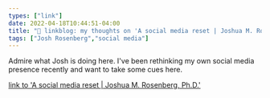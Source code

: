 ```yaml
---
types: ["link"]
date: 2022-04-18T10:44:51-04:00
title: "🔗 linkblog: my thoughts on 'A social media reset | Joshua M. Rosenberg, Ph.D.'"
tags: ["Josh Rosenberg","social media"]
---
```

Admire what Josh is doing here. I've been rethinking my own social media presence recently and want to take some cues here.
 
[link to 'A social media reset | Joshua M. Rosenberg, Ph.D.'](https://joshuamrosenberg.com/post/2022/04/18/resetting-how-i-use-social-media/)
